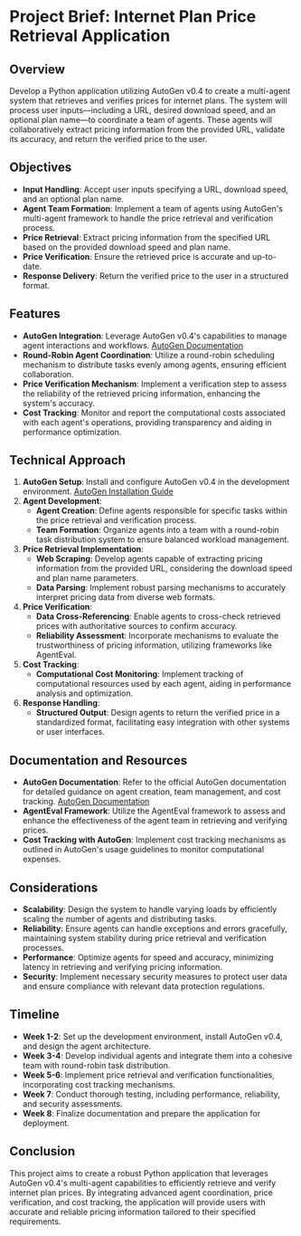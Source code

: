 # Project Brief: Internet Plan Price Retrieval Application

## Overview

Develop a Python application utilizing AutoGen v0.4 to create a multi-agent system that retrieves and verifies prices for internet plans. The system will process user inputs—including a URL, desired download speed, and an optional plan name—to coordinate a team of agents. These agents will collaboratively extract pricing information from the provided URL, validate its accuracy, and return the verified price to the user.

## Objectives

- **Input Handling**: Accept user inputs specifying a URL, download speed, and an optional plan name.
- **Agent Team Formation**: Implement a team of agents using AutoGen's multi-agent framework to handle the price retrieval and verification process.
- **Price Retrieval**: Extract pricing information from the specified URL based on the provided download speed and plan name.
- **Price Verification**: Ensure the retrieved price is accurate and up-to-date.
- **Response Delivery**: Return the verified price to the user in a structured format.

## Features

- **AutoGen Integration**: Leverage AutoGen v0.4's capabilities to manage agent interactions and workflows. [AutoGen Documentation](https://microsoft.github.io/autogen/stable/user-guide/autogenstudio-user-guide/index.html)
- **Round-Robin Agent Coordination**: Utilize a round-robin scheduling mechanism to distribute tasks evenly among agents, ensuring efficient collaboration.
- **Price Verification Mechanism**: Implement a verification step to assess the reliability of the retrieved pricing information, enhancing the system's accuracy.
- **Cost Tracking**: Monitor and report the computational costs associated with each agent's operations, providing transparency and aiding in performance optimization.

## Technical Approach

1. **AutoGen Setup**: Install and configure AutoGen v0.4 in the development environment. [AutoGen Installation Guide](https://microsoft.github.io/autogen/stable/user-guide/autogenstudio-user-guide/index.html)
2. **Agent Development**:
   - **Agent Creation**: Define agents responsible for specific tasks within the price retrieval and verification process.
   - **Team Formation**: Organize agents into a team with a round-robin task distribution system to ensure balanced workload management.
3. **Price Retrieval Implementation**:
   - **Web Scraping**: Develop agents capable of extracting pricing information from the provided URL, considering the download speed and plan name parameters.
   - **Data Parsing**: Implement robust parsing mechanisms to accurately interpret pricing data from diverse web formats.
4. **Price Verification**:
   - **Data Cross-Referencing**: Enable agents to cross-check retrieved prices with authoritative sources to confirm accuracy.
   - **Reliability Assessment**: Incorporate mechanisms to evaluate the trustworthiness of pricing information, utilizing frameworks like AgentEval.
5. **Cost Tracking**:
   - **Computational Cost Monitoring**: Implement tracking of computational resources used by each agent, aiding in performance analysis and optimization.
6. **Response Handling**:
   - **Structured Output**: Design agents to return the verified price in a standardized format, facilitating easy integration with other systems or user interfaces.

## Documentation and Resources

- **AutoGen Documentation**: Refer to the official AutoGen documentation for detailed guidance on agent creation, team management, and cost tracking. [AutoGen Documentation](https://microsoft.github.io/autogen/stable/user-guide/autogenstudio-user-guide/index.html)
- **AgentEval Framework**: Utilize the AgentEval framework to assess and enhance the effectiveness of the agent team in retrieving and verifying prices.
- **Cost Tracking with AutoGen**: Implement cost tracking mechanisms as outlined in AutoGen's usage guidelines to monitor computational expenses.

## Considerations

- **Scalability**: Design the system to handle varying loads by efficiently scaling the number of agents and distributing tasks.
- **Reliability**: Ensure agents can handle exceptions and errors gracefully, maintaining system stability during price retrieval and verification processes.
- **Performance**: Optimize agents for speed and accuracy, minimizing latency in retrieving and verifying pricing information.
- **Security**: Implement necessary security measures to protect user data and ensure compliance with relevant data protection regulations.

## Timeline

- **Week 1-2**: Set up the development environment, install AutoGen v0.4, and design the agent architecture.
- **Week 3-4**: Develop individual agents and integrate them into a cohesive team with round-robin task distribution.
- **Week 5-6**: Implement price retrieval and verification functionalities, incorporating cost tracking mechanisms.
- **Week 7**: Conduct thorough testing, including performance, reliability, and security assessments.
- **Week 8**: Finalize documentation and prepare the application for deployment.

## Conclusion

This project aims to create a robust Python application that leverages AutoGen v0.4's multi-agent capabilities to efficiently retrieve and verify internet plan prices. By integrating advanced agent coordination, price verification, and cost tracking, the application will provide users with accurate and reliable pricing information tailored to their specified requirements.
